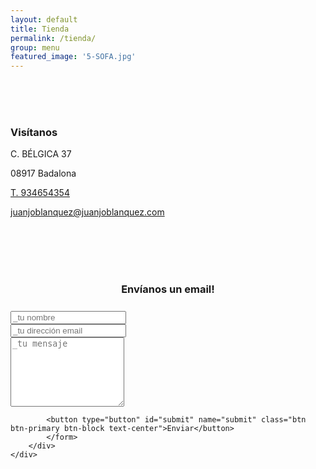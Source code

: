 ```yaml
---
layout: default
title: Tienda
permalink: /tienda/
group: menu
featured_image: '5-SOFA.jpg'
---
```


<div class="row">
	<div class="col-md-12">	
		<img class="img-responsive featured-image" src="{{site.baseurl}}/media/{{ page.featured_image }}" alt="">
	</div>
</div>

<div class="row">
	<div class="col-md-12">
	    <br>
	    <br>
	    <br>
		<h3 class="text-center">Visítanos</h3>
		<p class="text-center">C. BÉLGICA 37</p>
        <p class="text-center">08917 Badalona</p>
        <p class="text-center"><a href="telto:+34934654354">T. 934654354</a></p>
        <p class="text-center"><a href="mailto:juanjoblanquez@juanjoblanquez.com" target="_blank">juanjoblanquez@juanjoblanquez.com</a></p>
	</div>
</div>

<div class="row">
	<div class="col-md-6 col-md-offset-3">
		<br>
		<br>
		<br>
	    <div class="form-area">  
	        <form role="form">
	        <br style="clear:both">
	                    <h3 style="margin-bottom: 25px; text-align: center;">Envíanos un email!</h3>
	    				<div class="form-group">
							<input type="text" class="form-control text-center"
							       id="name" name="name" placeholder="_tu nombre" required>
						</div>
						<div class="form-group">
							<input type="text" class="form-control text-center"
							       id="email" name="email" placeholder="_tu dirección email" required>
						</div>
	                    <div class="form-group">
	                    <textarea class="form-control text-center" type="textarea"
	                              id="message" placeholder="_tu mensaje" maxlength="600" rows="7"></textarea>        
	                    </div>
	            
	        <button type="button" id="submit" name="submit" class="btn btn-primary btn-block text-center">Enviar</button>
	        </form>
	    </div>
	</div>
</div>
